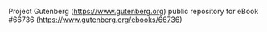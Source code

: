 Project Gutenberg (https://www.gutenberg.org) public repository for
eBook #66736 (https://www.gutenberg.org/ebooks/66736)
